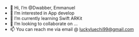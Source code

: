 - 👋 Hi, I’m @Dwabber, Emmanuel 
- 👀 I’m interested in App develop
- 🌱 I’m currently learning Swift ARKit
- 💞️ I’m looking to collaborate on ...
- 📫 You can reach me via email @ luckyluechi99@gmail.com

<!---
Dwabber/Dwabber is a ✨ special ✨ repository because its `README.md` (this file) appears on your GitHub profile.
You can click the Preview link to take a look at your changes.
--->
